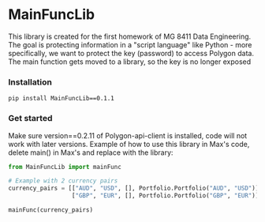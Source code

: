 # MainFuncLib
This library is created for the first homework of MG 8411 Data Engineering. The goal is protecting information in a "script language" like Python - more specifically, we want to protect the key (password) to access Polygon data. The main function gets moved to a library, so the key is no longer exposed

### Installation
```
pip install MainFuncLib==0.1.1
```

### Get started
Make sure version==0.2.11 of Polygon-api-client is installed, code will not work with later versions. Example of how to use this library in Max's code, delete main() in Max's and replace with the library:

```Python
from MainFuncLib import mainFunc

# Example with 2 currency pairs
currency_pairs = [["AUD", "USD", [], Portfolio.Portfolio("AUD", "USD")],
                  ["GBP", "EUR", [], Portfolio.Portfolio("GBP", "EUR")]]

mainFunc(currency_pairs)
```